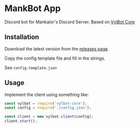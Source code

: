 # MankBot App

Discord bot for Mankalor's Discord Server. Based on [VylBot Core](https://github.com/getgravitysoft/vylbot-core)

## Installation

Download the latest version from the [releases page](https://github.com/Vylpes/mankbot-app/releases).

Copy the config template file and fill in the strings.

See `config.template.json`

## Usage

Implement the client using something like:

```js
const vylbot = require('vylbot-core');
const config = require('./config.json');

const client = new vylbot.client(config);
client.start();
```